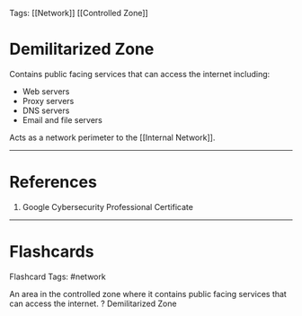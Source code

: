Tags: [[Network]] [[Controlled Zone]]
# Demilitarized Zone

Contains public facing services that can access the internet including:
- Web servers
- Proxy servers
- DNS servers
- Email and file servers

Acts as a network perimeter to the [[Internal Network]].

---
# References

1. Google Cybersecurity Professional Certificate

---
# Flashcards

Flashcard Tags: #network 

An area in the controlled zone where it contains public facing services that can access the internet.
?
Demilitarized Zone